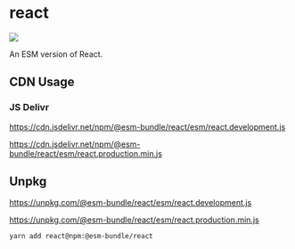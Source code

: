 # react
[![](https://data.jsdelivr.com/v1/package/npm/@esm-bundle/react/badge)](https://www.jsdelivr.com/package/npm/@esm-bundle/react)

An ESM version of React.

## CDN Usage

### JS Delivr

https://cdn.jsdelivr.net/npm/@esm-bundle/react/esm/react.development.js

https://cdn.jsdelivr.net/npm/@esm-bundle/react/esm/react.production.min.js

## Unpkg

https://unpkg.com/@esm-bundle/react/esm/react.development.js

https://unpkg.com/@esm-bundle/react/esm/react.production.min.js

```sh
yarn add react@npm:@esm-bundle/react
```
